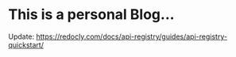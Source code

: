 # This is a personal Blog...

Update: https://redocly.com/docs/api-registry/guides/api-registry-quickstart/
